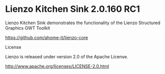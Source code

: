 Lienzo Kitchen Sink 2.0.160 RC1
======

Lienzo Kitchen Sink demonstrates the functionality of the Lienzo Structured Graphics GWT Toolkit

https://github.com/ahome-it/lienzo-core

License

Lienzo is released under version 2.0 of the Apache License.

http://www.apache.org/licenses/LICENSE-2.0.html
